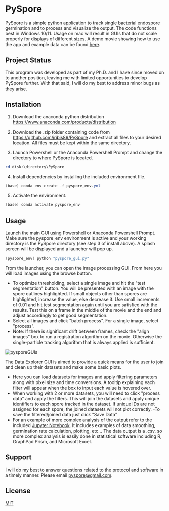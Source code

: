 # PySpore

PySpore is a simple python application to track single bacterial endospore germination and to process and visualize the output. The code functions best in Windows 10/11. Usage on mac will result in GUIs that do not scale properly for displays of different sizes. A demo movie showing how to use the app and example data can be found [here](https://www.dropbox.com/sh/uolszoie5hjx8mo/AACPZUDvA2R86PbXEnpSWsDda?dl=0).

## Project Status
This program was developed as part of my Ph.D. and I have since moved on to another  position, leaving me with limited opportunities to develop PySpore further. With that said, I will do my best to address minor bugs as they arise.

## Installation

1)	Download the anaconda python distribution https://www.anaconda.com/products/distribution 

2)	Download the .zip folder containing code from https://github.com/jribis89/PySpore and extract all files to your desired location. All files must be kept within the same directory.

3)	Launch Powershell or the Anaconda Powershell Prompt and change the directory to where PySpore is located.
```Powershell
cd disk:\directory\PySpore
```

4)	Install dependencies by installing the included environment file.  
```Powershell
(base) conda env create -f pyspore_env.yml
```

5)	Activate the environment.
```Powershell
(base) conda activate pyspore_env
```

## Usage
Launch the main GUI using Powershell or Anaconda Powershell Prompt. Make sure the pyspore_env environment is active and your working directory is the PySpore directory (see step 3 of install above). A splash screen will be displayed and a launcher will pop up.
```Powershell
(pyspore_env) python "pyspore_gui.py"
```
From the launcher, you can open the image processing GUI. From here you will load images using the browse button. 
- To optimize thresholding, select a single image and hit the "test segmentation" button. You will be presented with an image with the spore outlines highlighted. If small objects other than spores are highlighted, increase the value, else decrease it. Use small increments of 0.01 and hit test segmentation again until you are satisfied with the results. Test this on a frame in the middle of the movie and the end and adjust accordingly to get good segmentation.
- Select all images and click "batch process". For a single image, select "process".
- Note: If there is significant drift between frames, check the "align images" box to run a registration algorithm on the movie. Otherwise the single-particle tracking algorithm that is always applied is sufficient.

![pysporeGUIs](https://github.com/jribis89/PySpore/assets/91898442/bbdf97bb-80ad-4af1-977c-9db6ed551a39)

The Data Explorer GUI is aimed to provide a quick means for the user to join and clean up their datasets and make some basic plots.

- Here you can load datasets for images and apply filtering parameters along with pixel size and time conversions. A tooltip explaining each filter will appear when the box to input each value is hovered over.
- When working with 2 or more datasets, you will need to click "process data" and apply the filters. This will join the datasets and apply unique identifiers to each spore tracked in the dataset. If unique IDs are not assigned for each spore, the joined datasets will not plot correctly.
-To save the filtered/joined data just click "Save Data"
- For an example of more complex analysis of the output refer to the included [Jupyter Notebook](https://github.com/jribis89/PySpore/blob/main/2022_Ribis_etal_calcium_manuscript.ipynb). It includes examples of data smoothing, germination rate calculation, plotting, etc... The data output is a .csv, so more complex analysis is easily done in statistical software including R, GraphPad Prism, and Microsoft Excel.

## Support
I will do my best to answer questions related to the protocol and software in a timely manner. Please email pyspore@gmail.com.

## License

[MIT](https://choosealicense.com/licenses/mit/)

